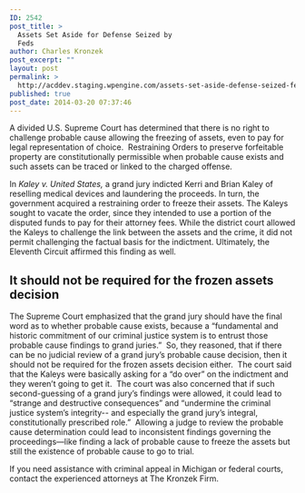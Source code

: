 ```yaml
---
ID: 2542
post_title: >
  Assets Set Aside for Defense Seized by
  Feds
author: Charles Kronzek
post_excerpt: ""
layout: post
permalink: >
  http://acddev.staging.wpengine.com/assets-set-aside-defense-seized-feds.html
published: true
post_date: 2014-03-20 07:37:46
---
```

A divided U.S. Supreme Court has determined that there is no right to challenge probable cause allowing the freezing of assets, even to pay for legal representation of choice.  Restraining Orders to preserve forfeitable property are constitutionally permissible when probable cause exists and such assets can be traced or linked to the charged offense.

In <i>Kaley v. United States, </i>a grand jury indicted Kerri and Brian Kaley of reselling medical devices and laundering the proceeds. In turn, the government acquired a restraining order to freeze their assets. The Kaleys sought to vacate the order, since they intended to use a portion of the disputed funds to pay for their attorney fees. While the district court allowed the Kaleys to challenge the link between the assets and the crime, it did not permit challenging the factual basis for the indictment. Ultimately, the Eleventh Circuit affirmed this finding as well.


<h2>It should not be required for the frozen assets decision</h2>

The Supreme Court emphasized that the grand jury should have the final word as to whether probable cause exists, because a “fundamental and historic commitment of our criminal justice system is to entrust those probable cause findings to grand juries.”  So, they reasoned, that if there can be no judicial review of a grand jury’s probable cause decision, then it should not be required for the frozen assets decision either.  The court said that the Kaleys were basically asking for a “do over” on the indictment and they weren’t going to get it.  The court was also concerned that if such second-guessing of a grand jury’s findings were allowed, it could lead to “strange and destructive consequences” and “undermine the criminal justice system’s integrity-- and especially the grand jury’s integral, constitutionally prescribed role.”  Allowing a judge to review the probable cause determination could lead to inconsistent findings governing the proceedings—like finding a lack of probable cause to freeze the assets but still the existence of probable cause to go to trial.

If you need assistance with criminal appeal in Michigan or federal courts, contact the experienced attorneys at The Kronzek Firm.